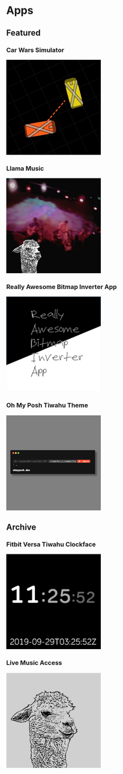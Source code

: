 # Apps

## Featured

### Car Wars Simulator

[![Car Wars Simulator][cw-img]](./cw-sim)

### Llama Music

[![Llama Music][store-lma-img]](./llama-music)

### Really Awesome Bitmap Inverter App

[![Really Awesome Bitmap Inverter App][store-rabia-img]](./rabia)

### Oh My Posh Tiwahu Theme

[![Oh My Posh Tiwahu Theme][ohmyposh-tiwahu-img]](https://ohmyposh.dev/docs/themes#tiwahu)

## Archive

### Fitbit Versa Tiwahu Clockface

[![Tiwahu Clock][store-clockface-img]](./tiwahu-clock)

### Live Music Access

[![Live Music Access][store-lma-legacy-img]](./live-music-access)

<script data-name="BMC-Widget" data-cfasync="false" src="https://cdnjs.buymeacoffee.com/1.0.0/widget.prod.min.js" data-id="tiwahu" data-description="Support me on Buy me a coffee!" data-message="" data-color="#FF813F" data-position="Right" data-x_margin="18" data-y_margin="18"></script>

[cw-img]: ../img/cw-sim-252x252.png
[store-lma-img]: ../img/store-lma-252x252.png
[store-clockface-img]: ../img/store-tiwahu-clock-252x252.png
[store-rabia-img]: ../img/store-rabia-252x252.png
[store-lma-legacy-img]: ../img/store-lma-legacy-252x252.png
[ohmyposh-tiwahu-img]: ../img/ohmyposh-tiwahu-252x252.png
